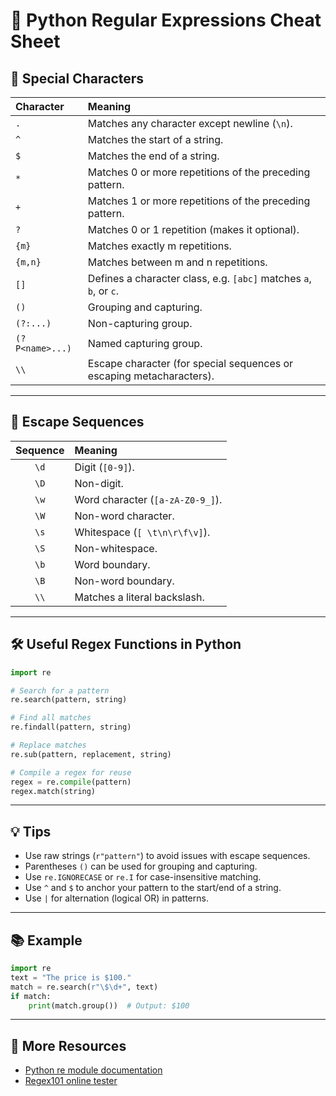 # 🧩 Python Regular Expressions Cheat Sheet

## 🔑 Special Characters

| Character        | Meaning                                                                 |
|:----------------|:-----------------------------------------------------------------------|
| `.`             | Matches any character except newline (`\n`).                            |
| `^`             | Matches the start of a string.                                          |
| `$`             | Matches the end of a string.                                            |
| `*`             | Matches 0 or more repetitions of the preceding pattern.                 |
| `+`             | Matches 1 or more repetitions of the preceding pattern.                 |
| `?`             | Matches 0 or 1 repetition (makes it optional).                          |
| `{m}`           | Matches exactly m repetitions.                                          |
| `{m,n}`         | Matches between m and n repetitions.                                    |
| `[]`            | Defines a character class, e.g. `[abc]` matches `a`, `b`, or `c`.      |
| `()`            | Grouping and capturing.                                                 |
| `(?:...)`       | Non-capturing group.                                                    |
| `(?P<name>...)` | Named capturing group.                                                  |
| `\\`           | Escape character (for special sequences or escaping metacharacters).     |

---

## 🔹 Escape Sequences

| Sequence   | Meaning                                 |
|:----------:|:----------------------------------------|
| `\d`       | Digit (`[0-9]`).                        |
| `\D`       | Non-digit.                              |
| `\w`       | Word character (`[a-zA-Z0-9_]`).        |
| `\W`       | Non-word character.                     |
| `\s`       | Whitespace (`[ \t\n\r\f\v]`).           |
| `\S`       | Non-whitespace.                         |
| `\b`       | Word boundary.                          |
| `\B`       | Non-word boundary.                      |
| `\\`       | Matches a literal backslash.            |

---

## 🛠️ Useful Regex Functions in Python

```python
import re

# Search for a pattern
re.search(pattern, string)

# Find all matches
re.findall(pattern, string)

# Replace matches
re.sub(pattern, replacement, string)

# Compile a regex for reuse
regex = re.compile(pattern)
regex.match(string)
```

---

## 💡 Tips

- Use raw strings (`r"pattern"`) to avoid issues with escape sequences.
- Parentheses `()` can be used for grouping and capturing.
- Use `re.IGNORECASE` or `re.I` for case-insensitive matching.
- Use `^` and `$` to anchor your pattern to the start/end of a string.
- Use `|` for alternation (logical OR) in patterns.

---

## 📚 Example

```python
import re
text = "The price is $100."
match = re.search(r"\$\d+", text)
if match:
    print(match.group())  # Output: $100
```

---

## 🔗 More Resources

- [Python re module documentation](https://docs.python.org/3/library/re.html)
- [Regex101 online tester](https://regex101.com/)
